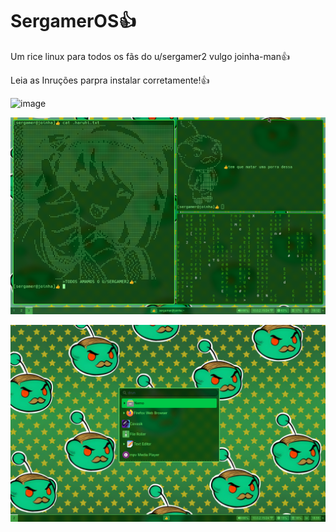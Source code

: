 # SergamerOS👍
Um rice linux para todos os fãs do u/sergamer2 vulgo joinha-man👍

Leia as Inruções parpra instalar corretamente!👍

![image](https://github.com/JayRod6699/SergamerOSob/main/Screenshot%20from%202025-09-09-16%2019-36.pngpng![imaimagettps://github.com/JayRod6699/SergamerOS/blob/main/Screenshot%20from%202025-09-16%2019-03-39.png)

![image](https://github.com/JayRod6699/SergamerOS/blob/main/Screenshot%20from%202025-09-16%2019-12-46.png)

![image](https://github.com/JayRod6699/SergamerOS/blob/main/Screenshot%20from%202025-09-16%2018-55-45.png)
